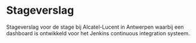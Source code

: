 # Stageverslag 

Stageverslag voor de stage bij Alcatel-Lucent in Antwerpen waarbij een dashboard is ontwikkeld voor het Jenkins continuous integration systeem.

